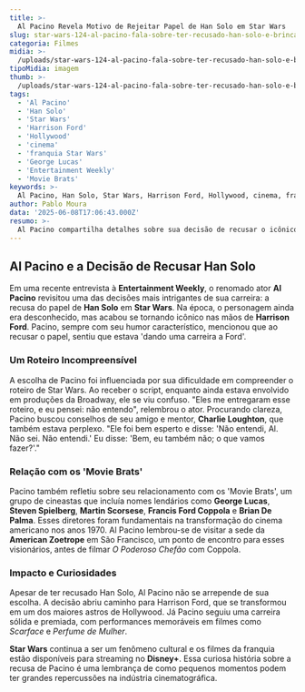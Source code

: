 ```yaml
---
title: >-
  Al Pacino Revela Motivo de Rejeitar Papel de Han Solo em Star Wars
slug: star-wars-124-al-pacino-fala-sobre-ter-recusado-han-solo-e-brinca-8220-estava-com-vontade-de-dar-uma-carreira-ao-harrison-ford-8221
categoria: Filmes
midia: >-
  /uploads/star-wars-124-al-pacino-fala-sobre-ter-recusado-han-solo-e-brinca-8220-estava-com-vontade-de-dar-uma-carreira-ao-harrison-ford-8221-thumb.webp
tipoMidia: imagem
thumb: >-
  /uploads/star-wars-124-al-pacino-fala-sobre-ter-recusado-han-solo-e-brinca-8220-estava-com-vontade-de-dar-uma-carreira-ao-harrison-ford-8221-thumb.webp
tags:
  - 'Al Pacino'
  - 'Han Solo'
  - 'Star Wars'
  - 'Harrison Ford'
  - 'Hollywood'
  - 'cinema'
  - 'franquia Star Wars'
  - 'George Lucas'
  - 'Entertainment Weekly'
  - 'Movie Brats'
keywords: >-
  Al Pacino, Han Solo, Star Wars, Harrison Ford, Hollywood, cinema, franquia Star Wars, George Lucas, Entertainment Weekly, Movie Brats
author: Pablo Moura
data: '2025-06-08T17:06:43.000Z'
resumo: >-
  Al Pacino compartilha detalhes sobre sua decisão de recusar o icônico papel de Han Solo, que acabou elevando Harrison Ford à fama. O ator fala com humor sobre o momento e sua visão do roteiro de Star Wars.
---
```


## Al Pacino e a Decisão de Recusar Han Solo

Em uma recente entrevista à **Entertainment Weekly**, o renomado ator **Al Pacino** revisitou uma das decisões mais intrigantes de sua carreira: a recusa do papel de **Han Solo** em **Star Wars**. Na época, o personagem ainda era desconhecido, mas acabou se tornando icônico nas mãos de **Harrison Ford**. Pacino, sempre com seu humor característico, mencionou que ao recusar o papel, sentiu que estava 'dando uma carreira a Ford'.

### Um Roteiro Incompreensível

A escolha de Pacino foi influenciada por sua dificuldade em compreender o roteiro de Star Wars. Ao receber o script, enquanto ainda estava envolvido em produções da Broadway, ele se viu confuso. "Eles me entregaram esse roteiro, e eu pensei: não entendo", relembrou o ator. Procurando clareza, Pacino buscou conselhos de seu amigo e mentor, **Charlie Loughton**, que também estava perplexo. "Ele foi bem esperto e disse: 'Não entendi, Al. Não sei. Não entendi.' Eu disse: 'Bem, eu também não; o que vamos fazer?'."

### Relação com os 'Movie Brats'

Pacino também refletiu sobre seu relacionamento com os 'Movie Brats', um grupo de cineastas que incluía nomes lendários como **George Lucas**, **Steven Spielberg**, **Martin Scorsese**, **Francis Ford Coppola** e **Brian De Palma**. Esses diretores foram fundamentais na transformação do cinema americano nos anos 1970. Al Pacino lembrou-se de visitar a sede da **American Zoetrope** em São Francisco, um ponto de encontro para esses visionários, antes de filmar _O Poderoso Chefão_ com Coppola.

### Impacto e Curiosidades

Apesar de ter recusado Han Solo, Al Pacino não se arrepende de sua escolha. A decisão abriu caminho para Harrison Ford, que se transformou em um dos maiores astros de Hollywood. Já Pacino seguiu uma carreira sólida e premiada, com performances memoráveis em filmes como _Scarface_ e _Perfume de Mulher_.

**Star Wars** continua a ser um fenômeno cultural e os filmes da franquia estão disponíveis para streaming no **Disney+**. Essa curiosa história sobre a recusa de Pacino é uma lembrança de como pequenos momentos podem ter grandes repercussões na indústria cinematográfica.
